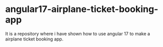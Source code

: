 # angular17-airplane-ticket-booking-app
It is a repository where i have shown how to use angular 17 to make a airplane ticket booking app.

